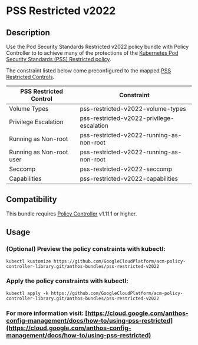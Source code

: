 # PSS Restricted v2022

## Description
Use the Pod Security Standards Restricted v2022 policy bundle with Policy Controller to to achieve many of the protections of the [Kubernetes Pod Security Standards (PSS) Restricted policy](https://kubernetes.io/docs/concepts/security/pod-security-standards/#restricted).

The constraint listed below come preconfigured to the mapped [PSS Restricted
Controls](https://kubernetes.io/docs/concepts/security/pod-security-standards/#restricted).

| PSS Restricted Control   | Constraint                                                                                      |
|--------------------------|-------------------------------------------------------------------------------------------------|
| Volume Types             | pss-restricted-v2022-volume-types                                                               |
| Privilege Escalation     | pss-restricted-v2022-privilege-escalation                                                       |
| Running as Non-root      | pss-restricted-v2022-running-as-non-root                                                        |
| Running as Non-root user | pss-restricted-v2022-running-as-non-root                                                        |
| Seccomp                  | pss-restricted-v2022-seccomp                                                                    |
| Capabilities             | pss-restricted-v2022-capabilities                                                               |

## Compatibility

This bundle requires [Policy Controller](https://cloud.google.com/anthos-config-management/docs/concepts/policy-controller) v1.11.1 or higher.

## Usage

### (Optional) Preview the policy constraints with kubectl:
```shell
kubectl kustomize https://github.com/GoogleCloudPlatform/acm-policy-controller-library.git/anthos-bundles/pss-restricted-v2022
```

### Apply the policy constraints with kubectl:
```shell
kubectl apply -k https://github.com/GoogleCloudPlatform/acm-policy-controller-library.git/anthos-bundles/pss-restricted-v2022
```

### For more information visit: [https://cloud.google.com/anthos-config-management/docs/how-to/using-pss-restricted](https://cloud.google.com/anthos-config-management/docs/how-to/using-pss-restricted)
